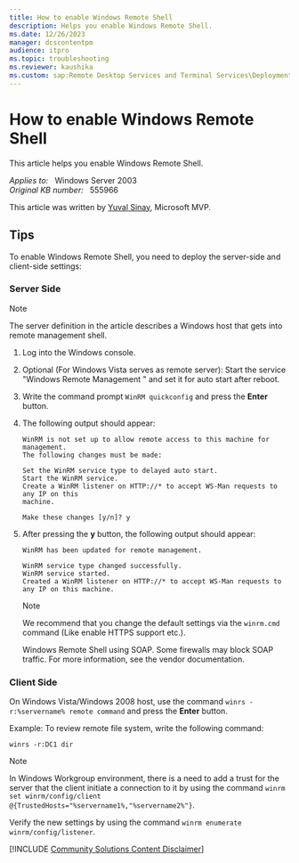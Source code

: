 ```yaml
---
title: How to enable Windows Remote Shell
description: Helps you enable Windows Remote Shell.
ms.date: 12/26/2023
manager: dcscontentpm
audience: itpro
ms.topic: troubleshooting
ms.reviewer: kaushika
ms.custom: sap:Remote Desktop Services and Terminal Services\Deployment, configuration, and management of Remote Desktop Services infrastructure, csstroubleshoot
---
```

# How to enable Windows Remote Shell

This article helps you enable Windows Remote Shell.

_Applies to:_ &nbsp; Windows Server 2003  
_Original KB number:_ &nbsp; 555966

This article was written by [Yuval Sinay](https://mvp.microsoft.com/en-us/PublicProfile/7674?fullName=Yuval%20Sinay), Microsoft MVP.

## Tips

To enable Windows Remote Shell, you need to deploy the server-side and client-side settings:

### Server Side  

> [!NOTE]
> The server definition in the article describes a Windows host that gets into remote management shell.

1. Log into the Windows console.
2. Optional (For Windows Vista serves as remote server): Start the service "Windows Remote Management " and set it for auto start after reboot.
3. Write the command prompt `WinRM quickconfig` and press the **Enter** button.
4. The following output should appear:

    ```output
    WinRM is not set up to allow remote access to this machine for management.
    The following changes must be made:

    Set the WinRM service type to delayed auto start.
    Start the WinRM service.
    Create a WinRM listener on HTTP://* to accept WS-Man requests to any IP on this
    machine.

    Make these changes [y/n]? y
    ```

5. After pressing the **y** button, the following output should appear:

    ```output
    WinRM has been updated for remote management.

    WinRM service type changed successfully.
    WinRM service started.
    Created a WinRM listener on HTTP://* to accept WS-Man requests to any IP on this machine.
    ```

    > [!NOTE]
    > We recommend that you change the default settings via the `winrm.cmd` command (Like enable HTTPS support etc.).
    >
    > Windows Remote Shell using SOAP. Some firewalls may block SOAP traffic. For more information, see the vendor documentation.

### Client Side

On Windows Vista/Windows 2008 host, use the command `winrs -r:%servername% remote command` and press the **Enter** button.

Example: To review remote file system, write the following command:

```console
winrs -r:DC1 dir
```

> [!NOTE]
> In Windows Workgroup environment, there is a need to add a trust for the server that the client initiate a connection to it by using the command `winrm set winrm/config/client @{TrustedHosts="%servername1%,"%servername2%"}`.
>
> Verify the new settings by using the command `winrm enumerate winrm/config/listener`.

[!INCLUDE [Community Solutions Content Disclaimer](../../includes/community-solutions-content-disclaimer.md)]
